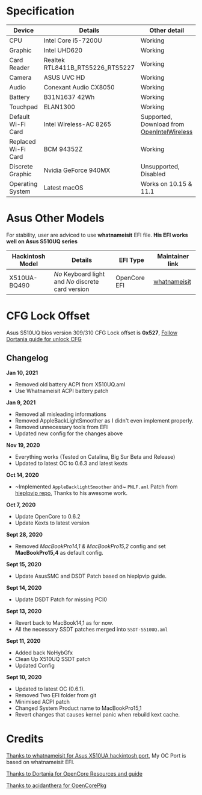 # Specification
Device | Details | Other detail |
------------ | ------------- | ------------- | 
CPU | Intel Core i5-7200U | Working |
Graphic | Intel UHD620 | Working |
Card Reader | Realtek RTL8411B_RTS5226_RTS5227 | Working |
Camera | ASUS UVC HD | Working |
Audio | Conexant Audio CX8050 | Working |
Battery | B31N1637 42Wh | Working | 
Touchpad | ELAN1300 | Working |
Default Wi-Fi Card | Intel Wireless-AC 8265 | Supported, Download from [OpenIntelWireless](https://github.com/OpenIntelWireless)
Replaced Wi-Fi Card | BCM 94352Z | Working |
Discrete Graphic | Nvidia GeForce 940MX | Unsupported, Disabled
Operating System | Latest macOS | Works on 10.15 & 11.1 

# Asus Other Models 
For stability, user are adviced to use **whatnameisit** EFI file. **His EFI works well on Asus S510UQ series**

Hackintosh Model | Details | EFI Type | Maintainer link
------------ | ------------- | ------------- | ------------- 
X510UA-BQ490 | *No* Keyboard light and *No* discrete card version | OpenCore EFI | [whatnameisit](https://github.com/whatnameisit/Asus-Vivobook-X510UA-BQ490-Catalina-10.15.3-Hackintosh)

# CFG Lock Offset
Asus S510UQ bios version 309/310 CFG Lock offset is **0x527**, [Follow Dortania guide for unlock CFG](https://dortania.github.io/OpenCore-Post-Install/misc/msr-lock.html)

## Changelog
**Jan 10, 2021**
- Removed old battery ACPI from X510UQ.aml 
- Use Whatnameisit ACPI battery patch 

**Jan 9, 2021**
- Removed all misleading informations
- Removed AppleBackLightSmoother as I didn't even implement properly. 
- Removed unnecessary tools from EFI 
- Updated new config for the changes above

**Nov 19, 2020**
- Everything works (Tested on Catalina, Big Sur Beta and Release) 
- Updated to latest OC to 0.6.3 and latest kexts

**Oct 14, 2020**
- ~Implemented `AppleBacklightSmoother` and~ `PNLF.aml` Patch from [hieplpvip repo](https://github.com/hieplpvip/AppleBacklightSmoother), Thanks to his awesome work.

**Oct 7, 2020**
- Update OpenCore to 0.6.2
- Update Kexts to latest version 

**Sept 28, 2020**
- Removed *MacBookPro14,1 & MacBookPro15,2* config and set **MacBookPro15,4** as default config.

**Sept 15, 2020**
- Update AsusSMC and DSDT Patch based on hieplpvip guide. 

**Sept 14, 2020**
- Update DSDT Patch for missing PCI0 

**Sept 13, 2020**
- Revert back to MacBook14,1 as for now. 
- All the necessary SSDT patches merged into `SSDT-S510UQ.aml`
    
**Sept 11, 2020**
- Added back NoHybGfx
- Clean Up X510UQ SSDT patch 
- Updated Config 
    
**Sept 10, 2020**
- Updated to latest OC (0.6.1). 
- Removed Two EFI folder from git 
- Minimised ACPI patch
- Changed System Product name to MacBookPro15,1
- Revert changes that causes kernel panic when rebuild kext cache.


# Credits 
[Thanks to whatnameisit for Asus X510UA hackintosh port](https://github.com/whatnameisit/Asus-Vivobook-X510UA-BQ490-Catalina-10.15.3-Hackintosh), My OC Port is based on whatnameisit EFI.

[Thanks to Dortania for OpenCore Resources and guide](https://github.com/dortania)

[Thanks to acidanthera for OpenCorePkg](https://github.com/acidanthera/OpenCorePkg)



